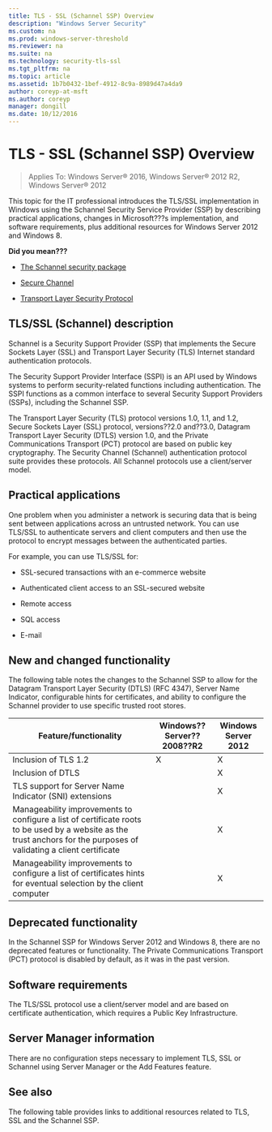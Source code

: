 ```yaml
---
title: TLS - SSL (Schannel SSP) Overview
description: "Windows Server Security"
ms.custom: na
ms.prod: windows-server-threshold
ms.reviewer: na
ms.suite: na
ms.technology: security-tls-ssl
ms.tgt_pltfrm: na
ms.topic: article
ms.assetid: 1b7b0432-1bef-4912-8c9a-8989d47a4da9
author: coreyp-at-msft
ms.author: coreyp
manager: dongill
ms.date: 10/12/2016
---
```

# TLS - SSL (Schannel SSP) Overview

>Applies To: Windows Server&reg; 2016, Windows Server&reg; 2012 R2, Windows Server&reg; 2012

This topic for the IT professional introduces the TLS\/SSL implementation in Windows using the Schannel Security Service Provider \(SSP\) by describing practical applications, changes in Microsoft???s implementation, and software requirements, plus additional resources for Windows Server 2012 and Windows 8.

**Did you mean???**

-   [The Schannel security package](http://msdn.microsoft.com/library/ms678421(VS.85).aspx)

-   [Secure Channel](http://msdn.microsoft.com/library/windows/desktop/aa380123(v=VS.85).aspx)

-   [Transport Layer Security Protocol](http://msdn.microsoft.com/library/windows/desktop/aa380516(v=vs.85).aspx)

## <a name="BKMK_OVER"></a>TLS\/SSL \(Schannel\) description
Schannel is a Security Support Provider \(SSP\) that implements the Secure Sockets Layer \(SSL\) and Transport Layer Security \(TLS\) Internet standard authentication protocols.

The Security Support Provider Interface \(SSPI\) is an API used by Windows systems to perform security\-related functions including authentication. The SSPI functions as a common interface to several Security Support Providers \(SSPs\), including the Schannel SSP.

The Transport Layer Security \(TLS\) protocol versions 1.0, 1.1, and 1.2, Secure Sockets Layer \(SSL\) protocol, versions??2.0 and??3.0, Datagram Transport Layer Security \(DTLS\) version 1.0, and the Private Communications Transport \(PCT\) protocol are based on public key cryptography. The Security Channel \(Schannel\) authentication protocol suite provides these protocols. All Schannel protocols use a client\/server model.

## <a name="BKMK_APP"></a>Practical applications
One problem when you administer a network is securing data that is being sent between applications across an untrusted network. You can use TLS\/SSL to authenticate servers and client computers and then use the protocol to encrypt messages between the authenticated parties.

For example, you can use TLS\/SSL for:

-   SSL\-secured transactions with an e\-commerce website

-   Authenticated client access to an SSL\-secured website

-   Remote access

-   SQL access

-   E\-mail

## <a name="BKMK_NEW"></a>New and changed functionality
The following table notes the changes to the Schannel SSP to allow for the Datagram Transport Layer Security \(DTLS\) \(RFC 4347\), Server Name Indicator, configurable hints for certificates, and ability to configure the Schannel provider to use specific trusted root stores.

|Feature\/functionality|Windows??Server??2008??R2| Windows Server 2012 |
|-------------|-------------|------------------------------|
|Inclusion of TLS 1.2|X|X|
|Inclusion of DTLS||X|
|TLS support for Server Name Indicator \(SNI\) extensions||X|
|Manageability improvements to configure a list of certificate roots to be used by a website as the trust anchors for the purposes of validating a client certificate||X|
|Manageability improvements to configure a list of certificates hints for eventual selection by the client computer||X|

## <a name="BKMK_DEP"></a>Deprecated functionality
In the Schannel SSP for Windows Server 2012 and Windows 8, there are no deprecated features or functionality. The Private Communications Transport \(PCT\) protocol is disabled by default, as it was in the past version.

## <a name="BKMK_SOFT"></a>Software requirements
The TLS\/SSL protocol use a client\/server model and are based on certificate authentication, which requires a Public Key Infrastructure.

## <a name="BKMK_INSTALL"></a>Server Manager information
There are no configuration steps necessary to implement TLS, SSL or Schannel using Server Manager or the Add Features feature.

## <a name="BKMK_LINKS"></a>See also
The following table provides links to additional resources related to TLS, SSL and the Schannel SSP.

